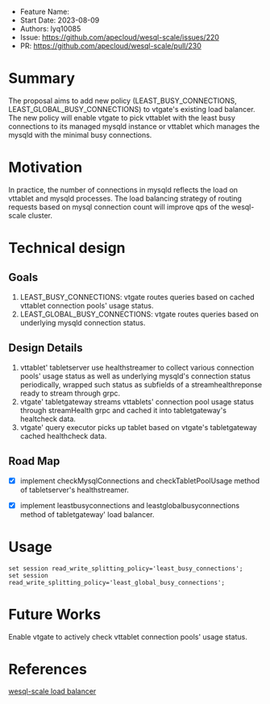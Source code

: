 - Feature Name:
- Start Date: 2023-08-09
- Authors: lyq10085
- Issue: https://github.com/apecloud/wesql-scale/issues/220
- PR: https://github.com/apecloud/wesql-scale/pull/230

# Summary

The proposal aims to add new policy (LEAST_BUSY_CONNECTIONS, LEAST_GLOBAL_BUSY_CONNECTIONS) to vtgate's existing load balancer. The new policy will enable vtgate to pick vttablet with the least busy connections to its managed mysqld instance or vttablet which manages the mysqld with the minimal busy connections.

# Motivation

In practice, the number of connections in mysqld reflects the load on vttablet and mysqld processes. The load balancing strategy of routing requests based on mysql connection count will improve qps of the wesql-scale cluster.

# Technical design

## Goals

1. LEAST_BUSY_CONNECTIONS: vtgate routes queries based on cached vttablet connection pools' usage status.
2. LEAST_GLOBAL_BUSY_CONNECTIONS: vtgate routes queries based on underlying mysqld connection status.

## Design Details

1. vttablet' tabletserver use healthstreamer to collect various connection pools' usage status as well as underlying mysqld's connection status periodically, wrapped such status as subfields of a streamhealthreponse ready to stream through grpc. 
2. vtgate' tabletgateway streams vttablets' connection pool usage status through streamHealth grpc and cached it into tabletgateway's healtcheck data.
3. vtgate' query executor picks up tablet based on vtgate's tabletgateway cached healthcheck data.

## Road Map

- [x] implement checkMysqlConnections and checkTabletPoolUsage method of tabletserver's healthstreamer.

- [x] implement leastbusyconnections and leastglobalbusyconnections method of tabletgateway' load balancer.

# Usage

```MySQL
set session read_write_splitting_policy='least_busy_connections';
set session read_write_splitting_policy='least_global_busy_connections';
```

# Future Works

Enable vtgate to actively check vttablet connection pools' usage status.

# References

[wesql-scale load balancer](https://github.com/apecloud/wesql-scale/issues/64)